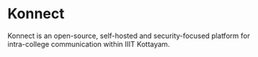 # Konnect

Konnect is an open-source, self-hosted and security-focused platform for intra-college communication within IIIT Kottayam.
